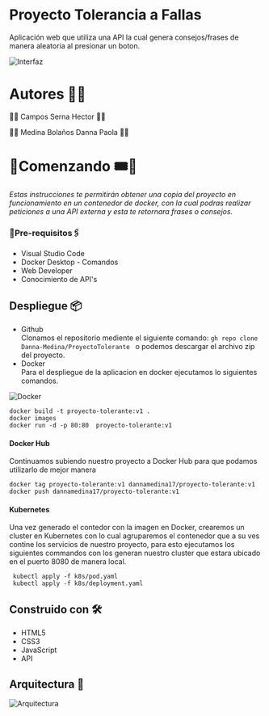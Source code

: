 # Proyecto Tolerancia a Fallas

Aplicación web que utiliza una API la cual genera consejos/frases de manera aleatoria al presionar un boton.

![Interfaz](https://raw.githubusercontent.com/Danna-Medina/ProyectoTolerante/master/images/interfaz.jpg)


# Autores 👥💬

🔸🔹     Campos Serna Hector      🔹🔸 

🔹🔸  Medina Bolaños Danna Paola  🔸🔹 


# 🔸Comenzando 🎟️🎫

_Estas instrucciones te permitirán obtener una copia del proyecto en funcionamiento en un contenedor de docker, con la cual podras realizar peticiones a una API externa y esta te retornara frases o consejos._

### 🔹Pre-requisitos🖇️

* Visual Studio Code
* Docker Desktop - Comandos
* Web Developer
* Conocimiento de API's


## Despliegue 📦
* Github <br>
Clonamos el repositorio mediente el siguiente comando: 
```gh repo clone Danna-Medina/ProyectoTolerante ```  o podemos descargar el archivo zip del proyecto.
* Docker <br>
Para el despliegue de la aplicacion en docker ejecutamos lo siguientes comandos.

![Docker](https://raw.githubusercontent.com/Danna-Medina/ProyectoTolerante/master/images/docker-image.jpg)

```
docker build -t proyecto-tolerante:v1 .
docker images
docker run -d -p 80:80  proyecto-tolerante:v1
```

#### Docker Hub
Continuamos subiendo nuestro proyecto a Docker Hub para que podamos utilizarlo de mejor manera
```
docker tag proyecto-tolerante:v1 dannamedina17/proyecto-tolerante:v1
docker push dannamedina17/proyecto-tolerante:v1
```
#### Kubernetes
Una vez generado el contedor con la imagen en Docker, crearemos un cluster en Kubernetes con lo cual agruparemos el contenedor que a su ves contine los servicios de nuestro proyecto, para esto ejecutamos los siguientes commandos con los generan nuestro cluster que estara ubicado en el puerto 8080 de manera local.
```
 kubectl apply -f k8s/pod.yaml 
 kubectl apply -f k8s/deployment.yaml
```
## Construido con 🛠️
* HTML5
* CSS3
* JavaScript
* API

## Arquitectura 🧭
![Arquitectura](https://raw.githubusercontent.com/Danna-Medina/ProyectoTolerante/master/images/arquitectura.png)
